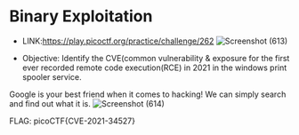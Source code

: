 # Binary Exploitation
* LINK:https://play.picoctf.org/practice/challenge/262
![Screenshot (613)](https://github.com/Fernandez99fc/cybersec/assets/172477285/4eec6e7c-d7f2-4feb-86a8-98abafd06406)

* Objective: Identify the CVE(common vulnerability & exposure for the first ever recorded remote code execution(RCE) in 2021 in the windows
print spooler service.

Google is your best friend when it comes to hacking! We can simply search and find out what it is.
![Screenshot (614)](https://github.com/Fernandez99fc/cybersec/assets/172477285/59944ae4-3778-4820-99d4-51d73e8aa9c1)

FLAG: picoCTF{CVE-2021-34527}
